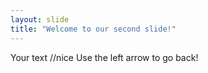 ```yaml
---
layout: slide
title: "Welcome to our second slide!"
---
```

Your text //nice
Use the left arrow to go back!
